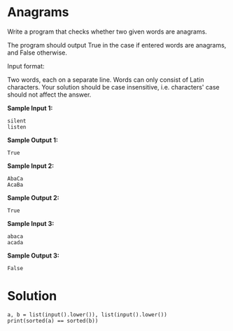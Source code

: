 # Anagrams

Write a program that checks whether two given words are anagrams.

The program should output True in the case if entered words are anagrams, and False otherwise.

Input format:

Two words, each on a separate line. Words can only consist of Latin characters. Your solution should be case
insensitive, i.e. characters' case should not affect the answer.

**Sample Input 1:**

```
silent
listen
```

**Sample Output 1:**

```
True
```

**Sample Input 2:**

```
AbaCa
AcaBa
```

**Sample Output 2:**

```
True
```

**Sample Input 3:**

```
abaca
acada
```

**Sample Output 3:**

```
False
```

# Solution

```
a, b = list(input().lower()), list(input().lower())
print(sorted(a) == sorted(b))
```